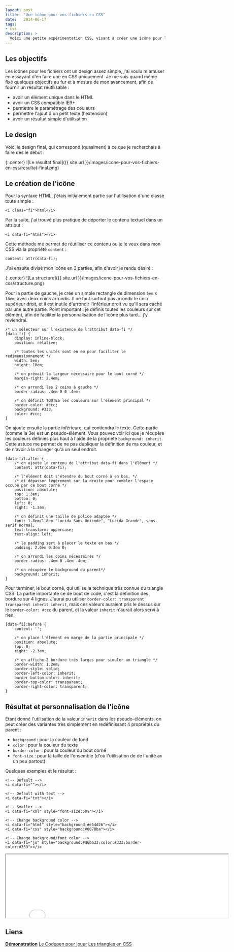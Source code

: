 ```yaml
---
layout: post
title:  "Une icône pour vos fichiers en CSS"
date:   2014-06-17
tags:
- css
description: >
  Voici une petite expérimentation CSS, visant à créer une icône pour les fichiers en CSS uniquement.
---
```


## Les objectifs

Les icônes pour les fichiers ont un design assez simple, j'ai voulu m'amuser en essayant d'en faire une en CSS uniquement.
Je me suis quand même fixé quelques objectifs au fur et à mesure de mon avancement, afin de fournir un résultat réutilisable :

- avoir un élément unique dans le HTML
- avoir un CSS compatible IE9+
- permettre le paramétrage des couleurs
- permettre l'ajout d'un petit texte (l'extension)
- avoir un résultat simple d'utilisation

## Le design

Voici le design final, qui correspond (quasiment) à ce que je recherchais à faire dès le début :

{:.center}
![Le résultat final]({{ site.url }}/images/icone-pour-vos-fichiers-en-css/resultat-final.png)

## Le création de l'icône

Pour la syntaxe HTML, j'étais initialement partie sur l'utilisation d'une classe toute simple :

	<i class="fi">html</i>

Par la suite, j'ai trouvé plus pratique de déporter le contenu textuel dans un attribut :

	<i data-fi="html"></i>

Cette méthode me permet de réutiliser ce contenu ou je le veux dans mon CSS via la propriété `content` :

   	content: attr(data-fi);

J'ai ensuite divisé mon icône en 3 parties, afin d'avoir le rendu désiré :

{:.center}
![La structure]({{ site.url }}/images/icone-pour-vos-fichiers-en-css/structure.png)

Pour la partie de gauche, je crée un simple rectangle de dimension `5em` x `10em`, avec deux coins arrondis.
Il ne faut surtout pas arrondir le coin supérieur droit, et il est inutile d'arrondir l'inférieur droit vu qu'il sera caché par une autre partie.
Point important : je définis toutes les couleurs sur cet élément, afin de faciliter la personnalisation de l'icône plus tard... j'y reviendrai.

	/* un sélecteur sur l'existence de l'attribut data-fi */
	[data-fi] {
	    display: inline-block;
	    position: relative;

	    /* toutes les unités sont en em pour faciliter le redimensionnement */
	    width: 5em;
	    height: 10em;

	    /* on prévoit la largeur nécessaire pour le bout corné */
	    margin-right: 2.4em;

	    /* on arrondi les 2 coins à gauche */
	    border-radius: .4em 0 0 .4em;

	    /* on définit TOUTES les couleurs sur l'élément principal */
	    border-color: #ccc;
	    background: #333;
	    color: #ccc;
	}

On ajoute ensuite la partie inférieure, qui contiendra le texte. Cette partie (comme la 3e) est un pseudo-élément.
Vous pouvez voir ici que je récupère les couleurs définies plus haut à l'aide de la propriété `background: inherit`.
Cette astuce me permet de ne pas dupliquer la définition de ma couleur, et de n'avoir à la changer qu'à un seul endroit.

	[data-fi]:after {
		/* on ajoute le contenu de l'attribut data-fi dans l'élément */
	    content: attr(data-fi);

	    /* l'élément doit s'étendre du bout corné à en bas, */
	    /* et dépasser légèrement sur la droite pour combler l'espace occupé par ce bout corné */
	    position: absolute;
	    top: 1.3em;
	    bottom: 0;
	    left: 0;
	    right: -1.3em;

	    /* on définit une taille de police adaptée */
	    font: 1.8em/1.8em "Lucida Sans Unicode", "Lucida Grande", sans-serif normal;
	    text-transform: uppercase;
	    text-align: left;

	    /* le padding sert à placer le texte en bas */
	    padding: 2.6em 0.3em 0;

	    /* on arrondi les coins nécessaires */
	    border-radius: .4em 0 .4em .4em;

	    /* on récupère le background du parent*/
	    background: inherit;
	}

Pour terminer, le bout corné, qui utilise la technique très connue du triangle CSS.
La partie importante ce de bout de code, c'est la définition des bordure sur 4 lignes. J'aurai pu utiliser `border-color: transparent transparent inherit inherit`,
mais ces valeurs auraient pris le dessus sur le `border-color: #ccc` du parent, et la valeur `inherit` n'aurait alors servi à rien.

	[data-fi]:before {
	    content: '';

	    /* on place l'élément en marge de la partie principale */
	    position: absolute;
	    top: 0;
	    right: -2.3em;

	    /* on affiche 2 bordure très larges pour simuler un triangle */
	    border-width: 1.2em;
	    border-style: solid;
	    border-left-color: inherit;
	    border-bottom-color: inherit;
	    border-top-color: transparent;
	    border-right-color: transparent;
	}

## Résultat et personnalisation de l'icône

Étant donné l'utilisation de la valeur `inherit` dans les pseudo-éléments, on peut créer des variantes très simplement en redéfinissant 4 propriétés du parent :

- `background` : pour la couleur de fond
- `color` : pour la couleur du texte
- `border-color` : pour la couleur du bout corné
- `font-size` : pour la taille de l'ensemble (d'où l'utilisation de de l'unité `em` un peu partout)

Quelques exemples et le résultat :

    <!-- Default -->
    <i data-fi=""></i>

    <!-- Default with text -->
    <i data-fi="txt"></i>

    <!-- Smaller -->
    <i data-fi="xml" style="font-size:50%"></i>

    <!-- Change background color -->
    <i data-fi="html" style="background:#e54d26"></i>
    <i data-fi="css" style="background:#0070ba"></i>

    <!-- Change background/font color -->
    <i data-fi="js" style="background:#d6ba32;color:#333;border-color:#333"></i>

<center><iframe src="{{ site.url }}/demos/icone-pour-vos-fichiers-en-css/index.html" width="700" height="200"></iframe></center>

## Liens
[**Démonstration**](https://blog.smarchal.com/demos/icone-pour-vos-fichiers-en-css/index.html)
[Le Codepen pour jouer](https://codepen.io/zessx/pen/qyruj)
[Les triangles en CSS](https://css-tricks.com/snippets/css/css-triangle/)
